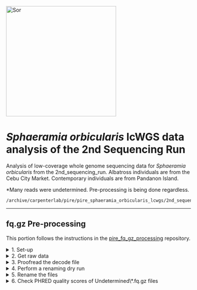 <img src="http://www.fishbiosystem.ru/PERCIFORMES/Apogonidae/Foto/(Sphaeramia%20orbicularis)%2092f.jpg" alt="Sor" width="300"/>

# *Sphaeramia orbicularis* lcWGS data analysis of the 2nd Sequencing Run

Analysis of low-coverage whole genome sequencing data for *Sphaeramia orbicularis* from the 2nd_sequencing_run. Albatross individuals are from the Cebu City Market. Contemporary individuals are from Pandanon Island. 

\*Many reads were undetermined. Pre-processing is being done regardless.

```
/archive/carpenterlab/pire/pire_sphaeramia_orbicularis_lcwgs/2nd_sequencing_run
```

---

## fq.gz Pre-processing

This portion follows the instructions in the [pire_fq_gz_processing](https://github.com/philippinespire/pire_fq_gz_processing) repository. 

<details><summary>1. Set-up</summary>

### 1. Set-up

Make 2nd sequencing run directory and a README.
```
cd /archive/carpenterlab/pire/pire_sphaeramia_orbicularis_lcwgs

mkdir 2nd_sequencing_run

cd /archive/carpenterlab/pire/pire_sphaeramia_orbicularis_lcwgs/2nd_sequencing_run

nano README.md
```

</details>


<details><summary>2. Get raw data</summary>

### 2. Get raw data

Copy raw \*.fq.gz files from the downloads directory.
```
rsync -r /archive/carpenterlab/pire/downloads/sphaeramia_orbicularis/2nd_sequencing_run/fq_raw /archive/carpenterlab/pire/pire_sphaeramia_orbicularis_lcwgs/2nd_sequencing_run/ &
```

It seems that half of the \*.fq.gz files were lost in the renaming process for the original 2nd sequencing run directory. The samples were sequenced twice in different lanes and the original file names were all the same except for the lane ID (L2 & L3). I think `renameFQGZ.bash` takes into account the lane ID, but the `Sor_lcwgs-SeqLane_SequenceNameDecode.tsv` file does not have lane IDs and only has half of the lines that it should, so the files were overwritten. After a cursory glance at a couple of \*.fq.gz files, it looks like L2 files were overwritten by L3 files. That original 2nd sequencing run directory progressed through pire_fq_gz_processing & pire_lcwgs_data_processing. It was renamed to `2nd_sequencing_run_deprecated` and this new directory was started on 1/22/2025. 
```
# number of raw *.fq.gz files in the downloads directory
ls /archive/carpenterlab/pire/downloads/sphaeramia_orbicularis/2nd_sequencing_run/fq_raw/*.fq.gz | wc -l
284

# number of raw *.fq.gz files in the now deprecated directory after they were renamed
ls /archive/carpenterlab/pire/pire_sphaeramia_orbicularis_lcwgs/2nd_sequencing_run_deprecated/fq_raw/*.fq.gz | wc -l 
142

# number of lines with the columns Sequence_Name & Extraction_ID in the rename decode.tsv file
wc -l /archive/carpenterlab/pire/downloads/sphaeramia_orbicularis/2nd_sequencing_run/fq_raw/Sor_lcwgs-SeqLane_SequenceNameDecode.tsv
71
```

Confirm all 284 raw \*.fq.gz files have been copied to the working directory.
```
ls /archive/carpenterlab/pire/pire_sphaeramia_orbicularis_lcwgs/2nd_sequencing_run/fq_raw/*.fq.gz | wc -l
284
```

Count the number of *Undetermined* files.
```
ls /archive/carpenterlab/pire/pire_sphaeramia_orbicularis_lcwgs/2nd_sequencing_run/fq_raw/Undetermined*.fq.gz | wc -l
4 
```
The *Undetermined* files are not included in the decode file. Undetermined files just become `Undetermined-L#-1.fq.gz` & `Undetermined-L#-2.fq.gz`.

Count the number of *determined* files.
```
ls /archive/carpenterlab/pire/pire_sphaeramia_orbicularis_lcwgs/2nd_sequencing_run/fq_raw/So*.fq.gz | wc -l
280
```
The `Sor_lcwgs-SeqLane_SequenceNameDecode.tsv` file should have 141 total lines not 71. There are 280 So\*.fq.gz and each forward and reverse read get their own line, so it should be 140 file names and 1 header column with Sequence_Name & Extraction_ID.

</details>


<details><summary>3. Proofread the decode file</summary>

### 3. Proofread the decode file

Investigate the issue with the decode file `Sor_lcwgs-SeqLane_SequenceNameDecode.tsv`.
```
cd fq_raw

cat Sor_lcwgs-SeqLane_SequenceNameDecode.tsv
```

<details><summary>Sor_lcwgs-SeqLane_SequenceNameDecode.tsv</summary>

```
Sequence_Name   Extraction_ID
SoA0100108E     Sor-ACeb_001-Ex1-8E-lcwgs-1-2
SoA0100209E     Sor-ACeb_002-Ex1-9E-lcwgs-1-2
SoA0100310E     Sor-ACeb_003-Ex1-10E-lcwgs-1-2
SoA0100411E     Sor-ACeb_004-Ex1-11E-lcwgs-1-2
SoA0100512E     Sor-ACeb_005-Ex1-12E-lcwgs-1-2
SoA0100601F     Sor-ACeb_006-Ex1-1F-lcwgs-1-2
SoA0100702F     Sor-ACeb_007-Ex1-2F-lcwgs-1-2
SoA0100803F     Sor-ACeb_008-Ex1-3F-lcwgs-1-2
SoA0100904F     Sor-ACeb_009-Ex1-4F-lcwgs-1-2
SoA0101005F     Sor-ACeb_010-Ex1-5F-lcwgs-1-2
SoA0101106F     Sor-ACeb_011-Ex1-6F-lcwgs-1-2
SoA0101207F     Sor-ACeb_012-Ex1-7F-lcwgs-1-2
SoA0101308F     Sor-ACeb_013-Ex1-8F-lcwgs-1-2
SoA0101409F     Sor-ACeb_014-Ex1-9F-lcwgs-1-2
SoA0101510F     Sor-ACeb_015-Ex1-10F-lcwgs-1-2
SoA0101611F     Sor-ACeb_016-Ex1-11F-lcwgs-1-2
SoA0101712F     Sor-ACeb_017-Ex1-12F-lcwgs-1-2
SoA0101801G     Sor-ACeb_018-Ex1-1G-lcwgs-1-2
SoA0101903G     Sor-ACeb_019-Ex1-3G-lcwgs-1-2
SoA0102002G     Sor-ACeb_020-Ex1-2G-lcwgs-1-2
SoA0102104G     Sor-ACeb_021-Ex1-4G-lcwgs-1-2
SoA0102205G     Sor-ACeb_022-Ex1-5G-lcwgs-1-2
SoC0600103E     Sor-CPnd_001-Ex1-3E-lcwgs-1-2
SoC0600205E     Sor-CPnd_002-Ex1-5E-lcwgs-1-2
SoC0600302B     Sor-CPnd_003-Ex1-2B-lcwgs-1-2
SoC0600401G     Sor-CPnd_004-Ex1-1G-lcwgs-1-2
SoC0600503D     Sor-CPnd_005-Ex1-3D-lcwgs-1-2
SoC0600602D     Sor-CPnd_006-Ex1-2D-lcwgs-1-2
SoC0600701C     Sor-CPnd_007-Ex1-1C-lcwgs-1-2
SoC0600801A     Sor-CPnd_008-Ex1-1A-lcwgs-1-2
SoC0600906A     Sor-CPnd_009-Ex1-6A-lcwgs-1-2
SoC0601001H     Sor-CPnd_010-Ex1-1H-lcwgs-1-2
SoC0601205B     Sor-CPnd_012-Ex1-5B-lcwgs-1-2
SoC0601307F     Sor-CPnd_013-Ex1-7F-lcwgs-1-2
SoC0601401F     Sor-CPnd_014-Ex1-1F-lcwgs-1-2
SoC0601505F     Sor-CPnd_015-Ex1-5F-lcwgs-1-2
SoC0601601B     Sor-CPnd_016-Ex1-1B-lcwgs-1-2
SoC0601703G     Sor-CPnd_017-Ex1-3G-lcwgs-1-2
SoC0601801E     Sor-CPnd_018-Ex1-1E-lcwgs-1-2
SoC0601906G     Sor-CPnd_019-Ex1-6G-lcwgs-1-2
SoC0602002E     Sor-CPnd_020-Ex1-2E-lcwgs-1-2
SoC0602207C     Sor-CPnd_022-Ex1-7C-lcwgs-1-2
SoC0602405G     Sor-CPnd_024-Ex1-5G-lcwgs-1-2
SoC0602603H     Sor-CPnd_026-Ex1-3H-lcwgs-1-2
SoC0602703C     Sor-CPnd_027-Ex1-3C-lcwgs-1-2
SoC0602803A     Sor-CPnd_028-Ex1-3A-lcwgs-1-2
SoC0602908E     Sor-CPnd_029-Ex1-8E-lcwgs-1-2
SoC0603002H     Sor-CPnd_030-Ex1-2H-lcwgs-1-2
SoC0603105D     Sor-CPnd_031-Ex1-5D-lcwgs-1-2
SoC0603302F     Sor-CPnd_033-Ex1-2F-lcwgs-1-2
SoC0603404G     Sor-CPnd_034-Ex1-4G-lcwgs-1-2
SoC0603605C     Sor-CPnd_036-Ex1-5C-lcwgs-1-2
SoC0603706C     Sor-CPnd_037-Ex1-6C-lcwgs-1-2
SoC0603802A     Sor-CPnd_038-Ex1-2A-lcwgs-1-2
SoC0604107A     Sor-CPnd_041-Ex1-7A-lcwgs-1-2
SoC0604301D     Sor-CPnd_043-Ex1-1D-lcwgs-1-2
SoC0604408G     Sor-CPnd_044-Ex1-8G-lcwgs-1-2
SoC0604507B     Sor-CPnd_045-Ex1-7B-lcwgs-1-2
SoC0604605A     Sor-CPnd_046-Ex1-5A-lcwgs-1-2
SoC0604903B     Sor-CPnd_049-Ex1-3B-lcwgs-1-2
SoC0605003F     Sor-CPnd_050-Ex1-3F-lcwgs-1-2
SoC0605206D     Sor-CPnd_052-Ex1-6D-lcwgs-1-2
SoC0605302C     Sor-CPnd_053-Ex1-2C-lcwgs-1-2
SoC0605408F     Sor-CPnd_054-Ex1-8F-lcwgs-1-2
SoC0605507G     Sor-CPnd_055-Ex1-7G-lcwgs-1-2
SoC0605802G     Sor-CPnd_058-Ex1-2G-lcwgs-1-2
SoC0606307D     Sor-CPnd_063-Ex1-7D-lcwgs-1-2
SoC0606608B     Sor-CPnd_066-Ex1-8B-lcwgs-1-2
SoC0606906B     Sor-CPnd_069-Ex1-6B-lcwgs-1-2
SoC0607208C     Sor-CPnd_072-Ex1-8C-lcwgs-1-2
```

</p>
</details>

Compare the decode file to the actual raw \*.fq.gz files. 

Make the file `origFileNames_ALL.txt` with all of the original file names. 
```
ls So*.fq.gz > origFileNames_ALL.txt
```

Add a header line to `origFileNames_ALL.txt` with the column names `Sequence_Name` & `Extraction_ID'.
```
sed -i '1i Sequence_Name\tExtraction_ID' origFileNames_ALL.txt
```

<details><summary>origFileNames_ALL.txt</summary>

```
Sequence_Name   Extraction_ID
SoA0100108E_CKDL230038844-1A_22FF32LT3_L2_1.fq.gz
SoA0100108E_CKDL230038844-1A_22FF32LT3_L2_2.fq.gz
SoA0100108E_CKDL230038844-1A_22FF32LT3_L3_1.fq.gz
SoA0100108E_CKDL230038844-1A_22FF32LT3_L3_2.fq.gz
SoA0100209E_CKDL230038844-1A_22FF32LT3_L2_1.fq.gz
SoA0100209E_CKDL230038844-1A_22FF32LT3_L2_2.fq.gz
SoA0100209E_CKDL230038844-1A_22FF32LT3_L3_1.fq.gz
SoA0100209E_CKDL230038844-1A_22FF32LT3_L3_2.fq.gz
SoA0100310E_CKDL230038844-1A_22FF32LT3_L2_1.fq.gz
SoA0100310E_CKDL230038844-1A_22FF32LT3_L2_2.fq.gz
SoA0100310E_CKDL230038844-1A_22FF32LT3_L3_1.fq.gz
SoA0100310E_CKDL230038844-1A_22FF32LT3_L3_2.fq.gz
SoA0100411E_CKDL230038844-1A_22FF32LT3_L2_1.fq.gz
SoA0100411E_CKDL230038844-1A_22FF32LT3_L2_2.fq.gz
SoA0100411E_CKDL230038844-1A_22FF32LT3_L3_1.fq.gz
SoA0100411E_CKDL230038844-1A_22FF32LT3_L3_2.fq.gz
SoA0100512E_CKDL230038844-1A_22FF32LT3_L2_1.fq.gz
SoA0100512E_CKDL230038844-1A_22FF32LT3_L2_2.fq.gz
SoA0100512E_CKDL230038844-1A_22FF32LT3_L3_1.fq.gz
SoA0100512E_CKDL230038844-1A_22FF32LT3_L3_2.fq.gz
SoA0100601F_CKDL230038844-1A_22FF32LT3_L2_1.fq.gz
SoA0100601F_CKDL230038844-1A_22FF32LT3_L2_2.fq.gz
SoA0100601F_CKDL230038844-1A_22FF32LT3_L3_1.fq.gz
SoA0100601F_CKDL230038844-1A_22FF32LT3_L3_2.fq.gz
SoA0100702F_CKDL230038844-1A_22FF32LT3_L2_1.fq.gz
SoA0100702F_CKDL230038844-1A_22FF32LT3_L2_2.fq.gz
SoA0100702F_CKDL230038844-1A_22FF32LT3_L3_1.fq.gz
SoA0100702F_CKDL230038844-1A_22FF32LT3_L3_2.fq.gz
SoA0100803F_CKDL230038844-1A_22FF32LT3_L2_1.fq.gz
SoA0100803F_CKDL230038844-1A_22FF32LT3_L2_2.fq.gz
SoA0100803F_CKDL230038844-1A_22FF32LT3_L3_1.fq.gz
SoA0100803F_CKDL230038844-1A_22FF32LT3_L3_2.fq.gz
SoA0100904F_CKDL230038844-1A_22FF32LT3_L2_1.fq.gz
SoA0100904F_CKDL230038844-1A_22FF32LT3_L2_2.fq.gz
SoA0100904F_CKDL230038844-1A_22FF32LT3_L3_1.fq.gz
SoA0100904F_CKDL230038844-1A_22FF32LT3_L3_2.fq.gz
SoA0101005F_CKDL230038844-1A_22FF32LT3_L2_1.fq.gz
SoA0101005F_CKDL230038844-1A_22FF32LT3_L2_2.fq.gz
SoA0101005F_CKDL230038844-1A_22FF32LT3_L3_1.fq.gz
SoA0101005F_CKDL230038844-1A_22FF32LT3_L3_2.fq.gz
SoA0101106F_CKDL230038844-1A_22FF32LT3_L2_1.fq.gz
SoA0101106F_CKDL230038844-1A_22FF32LT3_L2_2.fq.gz
SoA0101106F_CKDL230038844-1A_22FF32LT3_L3_1.fq.gz
SoA0101106F_CKDL230038844-1A_22FF32LT3_L3_2.fq.gz
SoA0101207F_CKDL230038844-1A_22FF32LT3_L2_1.fq.gz
SoA0101207F_CKDL230038844-1A_22FF32LT3_L2_2.fq.gz
SoA0101207F_CKDL230038844-1A_22FF32LT3_L3_1.fq.gz
SoA0101207F_CKDL230038844-1A_22FF32LT3_L3_2.fq.gz
SoA0101308F_CKDL230038844-1A_22FF32LT3_L2_1.fq.gz
SoA0101308F_CKDL230038844-1A_22FF32LT3_L2_2.fq.gz
SoA0101308F_CKDL230038844-1A_22FF32LT3_L3_1.fq.gz
SoA0101308F_CKDL230038844-1A_22FF32LT3_L3_2.fq.gz
SoA0101409F_CKDL230038844-1A_22FF32LT3_L2_1.fq.gz
SoA0101409F_CKDL230038844-1A_22FF32LT3_L2_2.fq.gz
SoA0101409F_CKDL230038844-1A_22FF32LT3_L3_1.fq.gz
SoA0101409F_CKDL230038844-1A_22FF32LT3_L3_2.fq.gz
SoA0101510F_CKDL230038844-1A_22FF32LT3_L2_1.fq.gz
SoA0101510F_CKDL230038844-1A_22FF32LT3_L2_2.fq.gz
SoA0101510F_CKDL230038844-1A_22FF32LT3_L3_1.fq.gz
SoA0101510F_CKDL230038844-1A_22FF32LT3_L3_2.fq.gz
SoA0101611F_CKDL230038844-1A_22FF32LT3_L2_1.fq.gz
SoA0101611F_CKDL230038844-1A_22FF32LT3_L2_2.fq.gz
SoA0101611F_CKDL230038844-1A_22FF32LT3_L3_1.fq.gz
SoA0101611F_CKDL230038844-1A_22FF32LT3_L3_2.fq.gz
SoA0101712F_CKDL230038844-1A_22FF32LT3_L2_1.fq.gz
SoA0101712F_CKDL230038844-1A_22FF32LT3_L2_2.fq.gz
SoA0101712F_CKDL230038844-1A_22FF32LT3_L3_1.fq.gz
SoA0101712F_CKDL230038844-1A_22FF32LT3_L3_2.fq.gz
SoA0101801G_CKDL230038844-1A_22FF32LT3_L2_1.fq.gz
SoA0101801G_CKDL230038844-1A_22FF32LT3_L2_2.fq.gz
SoA0101801G_CKDL230038844-1A_22FF32LT3_L3_1.fq.gz
SoA0101801G_CKDL230038844-1A_22FF32LT3_L3_2.fq.gz
SoA0101903G_CKDL230038844-1A_22FF32LT3_L2_1.fq.gz
SoA0101903G_CKDL230038844-1A_22FF32LT3_L2_2.fq.gz
SoA0101903G_CKDL230038844-1A_22FF32LT3_L3_1.fq.gz
SoA0101903G_CKDL230038844-1A_22FF32LT3_L3_2.fq.gz
SoA0102002G_CKDL230038844-1A_22FF32LT3_L2_1.fq.gz
SoA0102002G_CKDL230038844-1A_22FF32LT3_L2_2.fq.gz
SoA0102002G_CKDL230038844-1A_22FF32LT3_L3_1.fq.gz
SoA0102002G_CKDL230038844-1A_22FF32LT3_L3_2.fq.gz
SoA0102104G_CKDL230038844-1A_22FF32LT3_L2_1.fq.gz
SoA0102104G_CKDL230038844-1A_22FF32LT3_L2_2.fq.gz
SoA0102104G_CKDL230038844-1A_22FF32LT3_L3_1.fq.gz
SoA0102104G_CKDL230038844-1A_22FF32LT3_L3_2.fq.gz
SoA0102205G_CKDL230038844-1A_22FF32LT3_L2_1.fq.gz
SoA0102205G_CKDL230038844-1A_22FF32LT3_L2_2.fq.gz
SoA0102205G_CKDL230038844-1A_22FF32LT3_L3_1.fq.gz
SoA0102205G_CKDL230038844-1A_22FF32LT3_L3_2.fq.gz
SoC0600103E_CKDL230038844-1A_22FF32LT3_L2_1.fq.gz
SoC0600103E_CKDL230038844-1A_22FF32LT3_L2_2.fq.gz
SoC0600103E_CKDL230038844-1A_22FF32LT3_L3_1.fq.gz
SoC0600103E_CKDL230038844-1A_22FF32LT3_L3_2.fq.gz
SoC0600205E_CKDL230038844-1A_22FF32LT3_L2_1.fq.gz
SoC0600205E_CKDL230038844-1A_22FF32LT3_L2_2.fq.gz
SoC0600205E_CKDL230038844-1A_22FF32LT3_L3_1.fq.gz
SoC0600205E_CKDL230038844-1A_22FF32LT3_L3_2.fq.gz
SoC0600302B_CKDL230038844-1A_22FF32LT3_L2_1.fq.gz
SoC0600302B_CKDL230038844-1A_22FF32LT3_L2_2.fq.gz
SoC0600302B_CKDL230038844-1A_22FF32LT3_L3_1.fq.gz
SoC0600302B_CKDL230038844-1A_22FF32LT3_L3_2.fq.gz
SoC0600401G_CKDL230038844-1A_22FF32LT3_L2_1.fq.gz
SoC0600401G_CKDL230038844-1A_22FF32LT3_L2_2.fq.gz
SoC0600401G_CKDL230038844-1A_22FF32LT3_L3_1.fq.gz
SoC0600401G_CKDL230038844-1A_22FF32LT3_L3_2.fq.gz
SoC0600503D_CKDL230038844-1A_22FF32LT3_L2_1.fq.gz
SoC0600503D_CKDL230038844-1A_22FF32LT3_L2_2.fq.gz
SoC0600503D_CKDL230038844-1A_22FF32LT3_L3_1.fq.gz
SoC0600503D_CKDL230038844-1A_22FF32LT3_L3_2.fq.gz
SoC0600602D_CKDL230038844-1A_22FF32LT3_L2_1.fq.gz
SoC0600602D_CKDL230038844-1A_22FF32LT3_L2_2.fq.gz
SoC0600602D_CKDL230038844-1A_22FF32LT3_L3_1.fq.gz
SoC0600602D_CKDL230038844-1A_22FF32LT3_L3_2.fq.gz
SoC0600701C_CKDL230038844-1A_22FF32LT3_L2_1.fq.gz
SoC0600701C_CKDL230038844-1A_22FF32LT3_L2_2.fq.gz
SoC0600701C_CKDL230038844-1A_22FF32LT3_L3_1.fq.gz
SoC0600701C_CKDL230038844-1A_22FF32LT3_L3_2.fq.gz
SoC0600801A_CKDL230038844-1A_22FF32LT3_L2_1.fq.gz
SoC0600801A_CKDL230038844-1A_22FF32LT3_L2_2.fq.gz
SoC0600801A_CKDL230038844-1A_22FF32LT3_L3_1.fq.gz
SoC0600801A_CKDL230038844-1A_22FF32LT3_L3_2.fq.gz
SoC0600906A_CKDL230038844-1A_22FF32LT3_L2_1.fq.gz
SoC0600906A_CKDL230038844-1A_22FF32LT3_L2_2.fq.gz
SoC0600906A_CKDL230038844-1A_22FF32LT3_L3_1.fq.gz
SoC0600906A_CKDL230038844-1A_22FF32LT3_L3_2.fq.gz
SoC0601001H_CKDL230038844-1A_22FF32LT3_L2_1.fq.gz
SoC0601001H_CKDL230038844-1A_22FF32LT3_L2_2.fq.gz
SoC0601001H_CKDL230038844-1A_22FF32LT3_L3_1.fq.gz
SoC0601001H_CKDL230038844-1A_22FF32LT3_L3_2.fq.gz
SoC0601205B_CKDL230038844-1A_22FF32LT3_L2_1.fq.gz
SoC0601205B_CKDL230038844-1A_22FF32LT3_L2_2.fq.gz
SoC0601205B_CKDL230038844-1A_22FF32LT3_L3_1.fq.gz
SoC0601205B_CKDL230038844-1A_22FF32LT3_L3_2.fq.gz
SoC0601307F_CKDL230038844-1A_22FF32LT3_L2_1.fq.gz
SoC0601307F_CKDL230038844-1A_22FF32LT3_L2_2.fq.gz
SoC0601307F_CKDL230038844-1A_22FF32LT3_L3_1.fq.gz
SoC0601307F_CKDL230038844-1A_22FF32LT3_L3_2.fq.gz
SoC0601401F_CKDL230038844-1A_22FF32LT3_L2_1.fq.gz
SoC0601401F_CKDL230038844-1A_22FF32LT3_L2_2.fq.gz
SoC0601401F_CKDL230038844-1A_22FF32LT3_L3_1.fq.gz
SoC0601401F_CKDL230038844-1A_22FF32LT3_L3_2.fq.gz
SoC0601505F_CKDL230038844-1A_22FF32LT3_L2_1.fq.gz
SoC0601505F_CKDL230038844-1A_22FF32LT3_L2_2.fq.gz
SoC0601505F_CKDL230038844-1A_22FF32LT3_L3_1.fq.gz
SoC0601505F_CKDL230038844-1A_22FF32LT3_L3_2.fq.gz
SoC0601601B_CKDL230038844-1A_22FF32LT3_L2_1.fq.gz
SoC0601601B_CKDL230038844-1A_22FF32LT3_L2_2.fq.gz
SoC0601601B_CKDL230038844-1A_22FF32LT3_L3_1.fq.gz
SoC0601601B_CKDL230038844-1A_22FF32LT3_L3_2.fq.gz
SoC0601703G_CKDL230038844-1A_22FF32LT3_L2_1.fq.gz
SoC0601703G_CKDL230038844-1A_22FF32LT3_L2_2.fq.gz
SoC0601703G_CKDL230038844-1A_22FF32LT3_L3_1.fq.gz
SoC0601703G_CKDL230038844-1A_22FF32LT3_L3_2.fq.gz
SoC0601801E_CKDL230038844-1A_22FF32LT3_L2_1.fq.gz
SoC0601801E_CKDL230038844-1A_22FF32LT3_L2_2.fq.gz
SoC0601801E_CKDL230038844-1A_22FF32LT3_L3_1.fq.gz
SoC0601801E_CKDL230038844-1A_22FF32LT3_L3_2.fq.gz
SoC0601906G_CKDL230038844-1A_22FF32LT3_L2_1.fq.gz
SoC0601906G_CKDL230038844-1A_22FF32LT3_L2_2.fq.gz
SoC0601906G_CKDL230038844-1A_22FF32LT3_L3_1.fq.gz
SoC0601906G_CKDL230038844-1A_22FF32LT3_L3_2.fq.gz
SoC0602002E_CKDL230038844-1A_22FF32LT3_L2_1.fq.gz
SoC0602002E_CKDL230038844-1A_22FF32LT3_L2_2.fq.gz
SoC0602002E_CKDL230038844-1A_22FF32LT3_L3_1.fq.gz
SoC0602002E_CKDL230038844-1A_22FF32LT3_L3_2.fq.gz
SoC0602207C_CKDL230038844-1A_22FF32LT3_L2_1.fq.gz
SoC0602207C_CKDL230038844-1A_22FF32LT3_L2_2.fq.gz
SoC0602207C_CKDL230038844-1A_22FF32LT3_L3_1.fq.gz
SoC0602207C_CKDL230038844-1A_22FF32LT3_L3_2.fq.gz
SoC0602405G_CKDL230038844-1A_22FF32LT3_L2_1.fq.gz
SoC0602405G_CKDL230038844-1A_22FF32LT3_L2_2.fq.gz
SoC0602405G_CKDL230038844-1A_22FF32LT3_L3_1.fq.gz
SoC0602405G_CKDL230038844-1A_22FF32LT3_L3_2.fq.gz
SoC0602603H_CKDL230038844-1A_22FF32LT3_L2_1.fq.gz
SoC0602603H_CKDL230038844-1A_22FF32LT3_L2_2.fq.gz
SoC0602603H_CKDL230038844-1A_22FF32LT3_L3_1.fq.gz
SoC0602603H_CKDL230038844-1A_22FF32LT3_L3_2.fq.gz
SoC0602703C_CKDL230038844-1A_22FF32LT3_L2_1.fq.gz
SoC0602703C_CKDL230038844-1A_22FF32LT3_L2_2.fq.gz
SoC0602703C_CKDL230038844-1A_22FF32LT3_L3_1.fq.gz
SoC0602703C_CKDL230038844-1A_22FF32LT3_L3_2.fq.gz
SoC0602803A_CKDL230038844-1A_22FF32LT3_L2_1.fq.gz
SoC0602803A_CKDL230038844-1A_22FF32LT3_L2_2.fq.gz
SoC0602803A_CKDL230038844-1A_22FF32LT3_L3_1.fq.gz
SoC0602803A_CKDL230038844-1A_22FF32LT3_L3_2.fq.gz
SoC0602908E_CKDL230038844-1A_22FF32LT3_L2_1.fq.gz
SoC0602908E_CKDL230038844-1A_22FF32LT3_L2_2.fq.gz
SoC0602908E_CKDL230038844-1A_22FF32LT3_L3_1.fq.gz
SoC0602908E_CKDL230038844-1A_22FF32LT3_L3_2.fq.gz
SoC0603002H_CKDL230038844-1A_22FF32LT3_L2_1.fq.gz
SoC0603002H_CKDL230038844-1A_22FF32LT3_L2_2.fq.gz
SoC0603002H_CKDL230038844-1A_22FF32LT3_L3_1.fq.gz
SoC0603002H_CKDL230038844-1A_22FF32LT3_L3_2.fq.gz
SoC0603105D_CKDL230038844-1A_22FF32LT3_L2_1.fq.gz
SoC0603105D_CKDL230038844-1A_22FF32LT3_L2_2.fq.gz
SoC0603105D_CKDL230038844-1A_22FF32LT3_L3_1.fq.gz
SoC0603105D_CKDL230038844-1A_22FF32LT3_L3_2.fq.gz
SoC0603302F_CKDL230038844-1A_22FF32LT3_L2_1.fq.gz
SoC0603302F_CKDL230038844-1A_22FF32LT3_L2_2.fq.gz
SoC0603302F_CKDL230038844-1A_22FF32LT3_L3_1.fq.gz
SoC0603302F_CKDL230038844-1A_22FF32LT3_L3_2.fq.gz
SoC0603404G_CKDL230038844-1A_22FF32LT3_L2_1.fq.gz
SoC0603404G_CKDL230038844-1A_22FF32LT3_L2_2.fq.gz
SoC0603404G_CKDL230038844-1A_22FF32LT3_L3_1.fq.gz
SoC0603404G_CKDL230038844-1A_22FF32LT3_L3_2.fq.gz
SoC0603605C_CKDL230038844-1A_22FF32LT3_L2_1.fq.gz
SoC0603605C_CKDL230038844-1A_22FF32LT3_L2_2.fq.gz
SoC0603605C_CKDL230038844-1A_22FF32LT3_L3_1.fq.gz
SoC0603605C_CKDL230038844-1A_22FF32LT3_L3_2.fq.gz
SoC0603706C_CKDL230038844-1A_22FF32LT3_L2_1.fq.gz
SoC0603706C_CKDL230038844-1A_22FF32LT3_L2_2.fq.gz
SoC0603706C_CKDL230038844-1A_22FF32LT3_L3_1.fq.gz
SoC0603706C_CKDL230038844-1A_22FF32LT3_L3_2.fq.gz
SoC0603802A_CKDL230038844-1A_22FF32LT3_L2_1.fq.gz
SoC0603802A_CKDL230038844-1A_22FF32LT3_L2_2.fq.gz
SoC0603802A_CKDL230038844-1A_22FF32LT3_L3_1.fq.gz
SoC0603802A_CKDL230038844-1A_22FF32LT3_L3_2.fq.gz
SoC0604107A_CKDL230038844-1A_22FF32LT3_L2_1.fq.gz
SoC0604107A_CKDL230038844-1A_22FF32LT3_L2_2.fq.gz
SoC0604107A_CKDL230038844-1A_22FF32LT3_L3_1.fq.gz
SoC0604107A_CKDL230038844-1A_22FF32LT3_L3_2.fq.gz
SoC0604301D_CKDL230038844-1A_22FF32LT3_L2_1.fq.gz
SoC0604301D_CKDL230038844-1A_22FF32LT3_L2_2.fq.gz
SoC0604301D_CKDL230038844-1A_22FF32LT3_L3_1.fq.gz
SoC0604301D_CKDL230038844-1A_22FF32LT3_L3_2.fq.gz
SoC0604408G_CKDL230038844-1A_22FF32LT3_L2_1.fq.gz
SoC0604408G_CKDL230038844-1A_22FF32LT3_L2_2.fq.gz
SoC0604408G_CKDL230038844-1A_22FF32LT3_L3_1.fq.gz
SoC0604408G_CKDL230038844-1A_22FF32LT3_L3_2.fq.gz
SoC0604507B_CKDL230038844-1A_22FF32LT3_L2_1.fq.gz
SoC0604507B_CKDL230038844-1A_22FF32LT3_L2_2.fq.gz
SoC0604507B_CKDL230038844-1A_22FF32LT3_L3_1.fq.gz
SoC0604507B_CKDL230038844-1A_22FF32LT3_L3_2.fq.gz
SoC0604605A_CKDL230038844-1A_22FF32LT3_L2_1.fq.gz
SoC0604605A_CKDL230038844-1A_22FF32LT3_L2_2.fq.gz
SoC0604605A_CKDL230038844-1A_22FF32LT3_L3_1.fq.gz
SoC0604605A_CKDL230038844-1A_22FF32LT3_L3_2.fq.gz
SoC0604903B_CKDL230038844-1A_22FF32LT3_L2_1.fq.gz
SoC0604903B_CKDL230038844-1A_22FF32LT3_L2_2.fq.gz
SoC0604903B_CKDL230038844-1A_22FF32LT3_L3_1.fq.gz
SoC0604903B_CKDL230038844-1A_22FF32LT3_L3_2.fq.gz
SoC0605003F_CKDL230038844-1A_22FF32LT3_L2_1.fq.gz
SoC0605003F_CKDL230038844-1A_22FF32LT3_L2_2.fq.gz
SoC0605003F_CKDL230038844-1A_22FF32LT3_L3_1.fq.gz
SoC0605003F_CKDL230038844-1A_22FF32LT3_L3_2.fq.gz
SoC0605206D_CKDL230038844-1A_22FF32LT3_L2_1.fq.gz
SoC0605206D_CKDL230038844-1A_22FF32LT3_L2_2.fq.gz
SoC0605206D_CKDL230038844-1A_22FF32LT3_L3_1.fq.gz
SoC0605206D_CKDL230038844-1A_22FF32LT3_L3_2.fq.gz
SoC0605302C_CKDL230038844-1A_22FF32LT3_L2_1.fq.gz
SoC0605302C_CKDL230038844-1A_22FF32LT3_L2_2.fq.gz
SoC0605302C_CKDL230038844-1A_22FF32LT3_L3_1.fq.gz
SoC0605302C_CKDL230038844-1A_22FF32LT3_L3_2.fq.gz
SoC0605408F_CKDL230038844-1A_22FF32LT3_L2_1.fq.gz
SoC0605408F_CKDL230038844-1A_22FF32LT3_L2_2.fq.gz
SoC0605408F_CKDL230038844-1A_22FF32LT3_L3_1.fq.gz
SoC0605408F_CKDL230038844-1A_22FF32LT3_L3_2.fq.gz
SoC0605507G_CKDL230038844-1A_22FF32LT3_L2_1.fq.gz
SoC0605507G_CKDL230038844-1A_22FF32LT3_L2_2.fq.gz
SoC0605507G_CKDL230038844-1A_22FF32LT3_L3_1.fq.gz
SoC0605507G_CKDL230038844-1A_22FF32LT3_L3_2.fq.gz
SoC0605802G_CKDL230038844-1A_22FF32LT3_L2_1.fq.gz
SoC0605802G_CKDL230038844-1A_22FF32LT3_L2_2.fq.gz
SoC0605802G_CKDL230038844-1A_22FF32LT3_L3_1.fq.gz
SoC0605802G_CKDL230038844-1A_22FF32LT3_L3_2.fq.gz
SoC0606307D_CKDL230038844-1A_22FF32LT3_L2_1.fq.gz
SoC0606307D_CKDL230038844-1A_22FF32LT3_L2_2.fq.gz
SoC0606307D_CKDL230038844-1A_22FF32LT3_L3_1.fq.gz
SoC0606307D_CKDL230038844-1A_22FF32LT3_L3_2.fq.gz
SoC0606608B_CKDL230038844-1A_22FF32LT3_L2_1.fq.gz
SoC0606608B_CKDL230038844-1A_22FF32LT3_L2_2.fq.gz
SoC0606608B_CKDL230038844-1A_22FF32LT3_L3_1.fq.gz
SoC0606608B_CKDL230038844-1A_22FF32LT3_L3_2.fq.gz
SoC0606906B_CKDL230038844-1A_22FF32LT3_L2_1.fq.gz
SoC0606906B_CKDL230038844-1A_22FF32LT3_L2_2.fq.gz
SoC0606906B_CKDL230038844-1A_22FF32LT3_L3_1.fq.gz
SoC0606906B_CKDL230038844-1A_22FF32LT3_L3_2.fq.gz
SoC0607208C_CKDL230038844-1A_22FF32LT3_L2_1.fq.gz
SoC0607208C_CKDL230038844-1A_22FF32LT3_L2_2.fq.gz
SoC0607208C_CKDL230038844-1A_22FF32LT3_L3_1.fq.gz
SoC0607208C_CKDL230038844-1A_22FF32LT3_L3_2.fq.gz
```

</p>
</details>

Create a script `process_decode_FileNames_all.sh` to use the input files `Sor_lcwgs-SeqLane_SequenceNameDecode.tsv` & `origFileNames_ALL.txt` to create the decode file `Sor_lcwgs-SeqLane_SequenceNameDecode_ALL.tsv` with all of the file names including the lane ID. This output file .tsv should have 141 lines, including a header with 140 file names. 

Create the script `process_decode_FileNames_all.sh`. 

<details><summary>process_decode_FileNames_all.sh</summary>

```
#!/bin/bash

# Define input and output files
TSV_FILE="Sor_lcwgs-SeqLane_SequenceNameDecode.tsv"
TXT_FILE="origFileNames_ALL.txt"
OUTPUT_FILE="Sor_lcwgs-SeqLane_SequenceNameDecode_ALL.tsv"

# Ensure input files exist
if [[ ! -f "$TSV_FILE" || ! -f "$TXT_FILE" ]]; then
  echo "Error: One or both input files are missing!"
  exit 1
fi

# Create a temporary file for mapping Sequence_Name to Extraction_ID
awk -F'\t' 'NR>1 {print $1, $2}' "$TSV_FILE" > seq_map.tmp

# Prepare a temporary file for unique values
TEMP_OUTPUT="temp_output.tsv"
echo -e "Sequence_Name\tExtraction_ID" > "$TEMP_OUTPUT"

# Process each line in the input TXT file (excluding header)
tail -n +2 "$TXT_FILE" | while read -r line; do
  # Remove the last 8 characters from Sequence_Name
  sequence_name_trimmed="${line:0:-8}"

  # Extract the prefix (characters before the first underscore)
  prefix=$(echo "$line" | cut -d'_' -f1)

  # Find corresponding Extraction_ID from seq_map.tmp
  extraction_id=$(awk -v pfx="$prefix" '$1 == pfx {print $2}' seq_map.tmp)

  # If no match is found, assign "UNKNOWN"
  [[ -z "$extraction_id" ]] && extraction_id="UNKNOWN"

  # Write to temporary output file
  echo -e "$sequence_name_trimmed\t$extraction_id" >> "$TEMP_OUTPUT"
done

# Sort and remove duplicate lines, then save as final output file
sort -u "$TEMP_OUTPUT" > "$OUTPUT_FILE"

# Cleanup temporary files
rm seq_map.tmp "$TEMP_OUTPUT"

echo "Processing complete. Output saved to $OUTPUT_FILE"
```

</p>
</details>

Run the script `process_decode_FileNames_all.sh`.
```
bash process_decode_FileNames_all.sh
```

Output:
```
Processing complete. Output saved to Sor_lcwgs-SeqLane_SequenceNameDecode_ALL.tsv
```

Check output file `Sor_lcwgs-SeqLane_SequenceNameDecode_ALL.tsv`. 
```
cat Sor_lcwgs-SeqLane_SequenceNameDecode_ALL.tsv | wc -l
141
```
This is the correct number of lines for the decode file. 

</details>


<details><summary>4. Perform a renaming dry run</summary>

### 4. Perform a renaming dry run

Use the script `renameFQGZ_keeplane2.bash` to rename the files instead of `renameFQGZ.bash`, because the lane ID needs to be maintained between the original file name and the new file name. 

Perform a renaming dry run.
```
bash /home/e1garcia/shotgun_PIRE/pire_fq_gz_processing/renameFQGZ_keeplane2.bash Sor_lcwgs-SeqLane_SequenceNameDecode_ALL.tsv
```
The decode dry run looks good!

</details>


<details><summary>5. Rename the files</summary>

### 5. Rename the files

Rename the files for real with `renameFQGZ_keeplane2.bash`.
```
bash /home/e1garcia/shotgun_PIRE/pire_fq_gz_processing/renameFQGZ_keeplane2.bash Sor_lcwgs-SeqLane_SequenceNameDecode_ALL.tsv rename
```

Check the total number of \*.fq.gz files.
```
ls *.fq.gz | wc -l
284
```

All files were correctly renamed and all files were maintained! New file names include the lane ID. 

</details>


<details><summary>6. Check PHRED quality scores of Undetermined\*.fq.gz files</summary>

### 6. Check PHRED quality scores of Undetermined\*.fq.gz files

1. Create a new directory to analyze raw .fq.gz file phred quality scores.
```
cd /archive/carpenterlab/pire/pire_sphaeramia_orbicularis_lcwgs/2nd_sequencing_run

mkdir fq_raw_phred
```

2. Create a List of .fq.gz File Names.

Run the following command to generate a .txt file containing the list of all .fq.gz files in the directory:
```
ls fq_raw/*.fq.gz > fq_file_list.txt
```

3. Create a Bash Script to Extract the First 100 Reads.

Create a script called `extract_reads.sh`:
```
#!/bin/bash

# Define the number of lines to extract (100 reads = 400 lines)
NUM_LINES=400

# Ensure the output directory exists
mkdir -p fq_raw_phred

# Read file names from fq_file_list.txt and process each file
while read -r fq_file; do
    # Extract only the filename (basename) without the full path
    filename=$(basename "$fq_file")

    # Generate output file name within fq_raw_phred/
    output_file="fq_raw_phred/${filename%.fq.gz}_subset.fastq"

    # Extract the first 100 reads (400 lines) and save to the output file
    zcat "$fq_file" | head -n $NUM_LINES > "$output_file"

    # Print status message
    echo "Extracted first 100 reads from $fq_file into $output_file"
done < fq_file_list.txt
```

4. Run the script `extract_reads.sh`.
```
bash extract_reads.sh
```

5. Create a List of Subset FASTQ Files.
```
ls fq_raw_phred/*.fastq > fq_phred_file_list.txt
```

6. Create a Script to Extract Quality Scores.

Create a script named `extract_phred_scores.sh` in 2nd_sequencing_run/:
```
#!/bin/bash

# Ensure output directory exists
mkdir -p fq_raw_phred_scores

# Read each subset FASTQ file from the list
while read -r fastq_file; do
    # Extract only the filename (without path)
    filename=$(basename "$fastq_file")

    # Define the output file name inside fq_raw_phred_scores
    output_file="fq_raw_phred_scores/${filename%.fastq}_quality.txt"

    # Extract only the Phred quality score lines (every 4th line in the FASTQ file)
    awk 'NR%4==0' "$fastq_file" > "$output_file"

    echo "Extracted quality scores from $fastq_file to $output_file"
done < fq_phred_file_list.txt
```

7. Run the script. 
```
bash extract_phred_scores.sh
```

8. Convert ASCII-Encoded Quality Scores to Numeric Phred Scores.

Create a Python script to convert ASCII scores to numeric Phred scores. Save this as convert_phred.py inside 2nd_sequencing_run/:
```
import numpy as np
import os

# Function to convert ASCII-encoded Phred quality scores to numeric values
def phred_to_qscore(quality_str):
    return [ord(q) - 33 for q in quality_str.strip()]

# Define input/output directories
input_dir = "fq_raw_phred_scores"
output_dir = "fq_raw_phred_scores_numeric"
os.makedirs(output_dir, exist_ok=True)

# Process each quality score file
for quality_file in os.listdir(input_dir):
    if quality_file.endswith("_quality.txt"):
        input_path = os.path.join(input_dir, quality_file)
        output_path = os.path.join(output_dir, quality_file.replace("_quality.txt", "_phred_scores.csv"))

        # Read quality scores and convert to Phred scores
        with open(input_path, 'r') as infile:
            all_scores = [phred_to_qscore(line) for line in infile]

        # Convert to NumPy array for easy calculations
        scores_array = np.array(all_scores)

        # Save as CSV for further analysis
        np.savetxt(output_path, scores_array, delimiter=",", fmt="%d")

        print(f"Converted {quality_file} to numeric Phred scores -> {output_path}")
```

9. Run the script `convert_phred.py`.
```
module load container_env python3

crun.python3 python convert_phred.py
```

10. Verify the Output

Now, the numeric Phred scores should be stored in fq_raw_phred_scores_numeric/ as CSV files. Each file (e.g., Undetermined_1_subset_phred_scores.csv) will contain Phred scores as numerical values.

Check the directory:
```
ls fq_raw_phred_scores_numeric/
```

11. Compare Phred Scores Between Undetermined and Sample Reads.

Once the CSV files are generated, we can analyze the scores. Plot Quality Score Distributions. Create plot_phred.py inside 2nd_sequencing_run/:
```
import numpy as np
import matplotlib.pyplot as plt
import os
import scipy.stats as stats

# Define input directory
input_dir = "fq_raw_phred_scores_numeric"

# Lists to store Phred quality scores
undetermined_scores = []
sample_scores = []

# Read all numeric Phred score CSV files
for file in os.listdir(input_dir):
    if file.endswith("_phred_scores.csv"):
        filepath = os.path.join(input_dir, file)
        data = np.loadtxt(filepath, delimiter=",")

        # Compute mean Phred score per read
        mean_scores = np.mean(data, axis=1)

        # Categorize the scores based on filename
        if "Undetermined" in file:
            undetermined_scores.extend(mean_scores)
        else:
            sample_scores.extend(mean_scores)

# Convert to NumPy arrays for statistical analysis
undetermined_scores = np.array(undetermined_scores)
sample_scores = np.array(sample_scores)

# Create a histogram
plt.figure(figsize=(10, 6))
plt.hist(undetermined_scores, bins=20, alpha=0.5, label="Undetermined Reads", color="red", edgecolor='black')
plt.hist(sample_scores, bins=20, alpha=0.5, label="Sample Reads", color="blue", edgecolor='black')
plt.xlabel("Mean Phred Quality Score")
plt.ylabel("Read Count")
plt.legend()
plt.title("Quality Score Distribution: Undetermined vs. Sample Reads")

# Save histogram to file
histogram_path = "quality_score_comparison.png"
plt.savefig(histogram_path, dpi=300)
print(f"Histogram saved to {histogram_path}")

# Perform t-test
t_stat, p_value = stats.ttest_ind(undetermined_scores, sample_scores, equal_var=False)

# Print results
print("\nStatistical Analysis (T-Test Results)")
print(f"T-Statistic: {t_stat:.4f}")
print(f"P-Value: {p_value:.4e}")

# Save results to a text file
with open("quality_score_analysis.txt", "w") as f:
    f.write("Statistical Analysis (T-Test Results)\n")
    f.write(f"T-Statistic: {t_stat:.4f}\n")
    f.write(f"P-Value: {p_value:.4e}\n")

print("Statistical analysis saved to quality_score_analysis.txt")
```

12. Run the Plotting Script
```
crun.python3 python plot_phred.py
```

Output:
```
Histogram saved to quality_score_comparison.png

Statistical Analysis (T-Test Results)
T-Statistic: 0.0779
P-Value: 9.3792e-01
Statistical analysis saved to quality_score_analysis.txt
```

13. Python Script to Calculate Average & Standard Deviation of Phred Quality Scores.

This `compute_phred_stats.py` script:
- Computes the mean and standard deviation of Phred quality scores.
- Separates results for Undetermined and Sample files.
- Saves the results in phred_quality_stats.txt.
```
import numpy as np
import os

# Define input directory
input_dir = "fq_raw_phred_scores_numeric"

# Lists to store Phred quality scores
undetermined_scores = []
sample_scores = []

# Read all numeric Phred score CSV files
for file in os.listdir(input_dir):
    if file.endswith("_phred_scores.csv"):
        filepath = os.path.join(input_dir, file)
        data = np.loadtxt(filepath, delimiter=",")

        # Compute mean Phred score per read
        mean_scores = np.mean(data, axis=1)

        # Categorize the scores based on filename
        if "Undetermined" in file:
            undetermined_scores.extend(mean_scores)
        else:
            sample_scores.extend(mean_scores)

# Convert lists to NumPy arrays
undetermined_scores = np.array(undetermined_scores)
sample_scores = np.array(sample_scores)

# Compute statistics
undetermined_mean = np.mean(undetermined_scores)
undetermined_std = np.std(undetermined_scores)

sample_mean = np.mean(sample_scores)
sample_std = np.std(sample_scores)

# Print results to console
print("\nPhred Quality Score Statistics")
print(f"Undetermined Reads - Mean: {undetermined_mean:.2f}, Std Dev: {undetermined_std:.2f}")
print(f"Sample Reads - Mean: {sample_mean:.2f}, Std Dev: {sample_std:.2f}")

# Save results to a text file
with open("phred_quality_stats.txt", "w") as f:
    f.write("Phred Quality Score Statistics\n")
    f.write(f"Undetermined Reads - Mean: {undetermined_mean:.2f}, Std Dev: {undetermined_std:.2f}\n")
    f.write(f"Sample Reads - Mean: {sample_mean:.2f}, Std Dev: {sample_std:.2f}\n")

print("\nStatistics saved to phred_quality_stats.txt")
```

14. Run the `compute_phred_stats.py` script:
```
crun.python3 python compute_phred_stats.py
```

Output:
```
Phred Quality Score Statistics
Undetermined Reads - Mean: 37.95, Std Dev: 2.82
Sample Reads - Mean: 37.94, Std Dev: 3.15
```

There is not a significant difference between the phred quality score of the first 100 reads of the Undetermined\*.fq.gz files compared to the Sor\*.fq.gz files for the 2nd sequencing run. 

</details>
